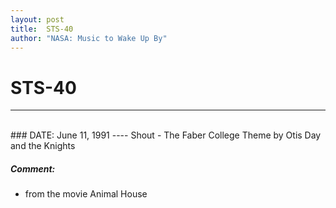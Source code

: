```yaml
---
layout: post
title:  STS-40
author: "NASA: Music to Wake Up By"
---
```


# STS-40
----
<br/>
### DATE: June 11, 1991
----
Shout - The Faber College Theme by Otis Day and the Knights

##### Comment:
* from the movie Animal House
